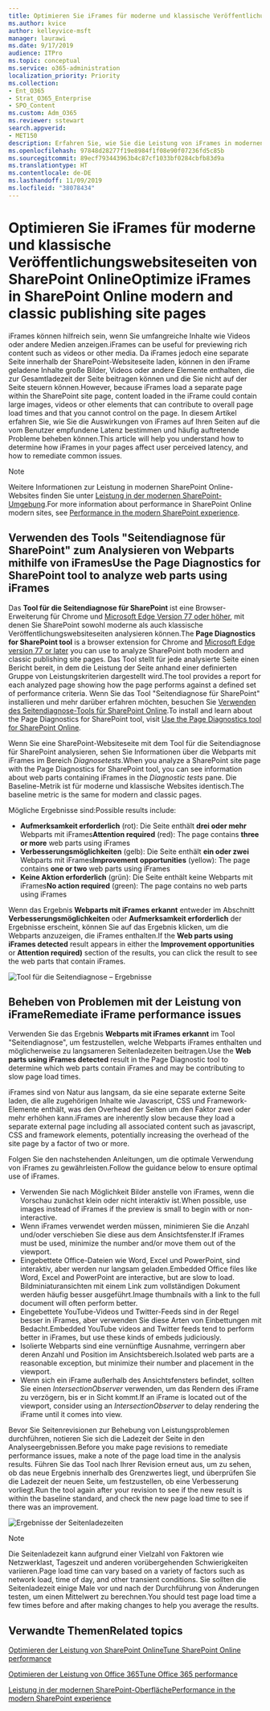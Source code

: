 ```yaml
---
title: Optimieren Sie iFrames für moderne und klassische Veröffentlichungswebsiteseiten von SharePoint Online
ms.author: kvice
author: kelleyvice-msft
manager: laurawi
ms.date: 9/17/2019
audience: ITPro
ms.topic: conceptual
ms.service: o365-administration
localization_priority: Priority
ms.collection:
- Ent_O365
- Strat_O365_Enterprise
- SPO_Content
ms.custom: Adm_O365
ms.reviewer: sstewart
search.appverid:
- MET150
description: Erfahren Sie, wie Sie die Leistung von iFrames in modernen und klassischen Veröffentlichungswebsiteseiten in SharePoint Online optimieren können.
ms.openlocfilehash: 97848d28277f19e8984f1f08e90f07236fd5c85b
ms.sourcegitcommit: 89ecf793443963b4c87cf1033bf0284cbfb83d9a
ms.translationtype: HT
ms.contentlocale: de-DE
ms.lasthandoff: 11/09/2019
ms.locfileid: "38078434"
---
```

# <a name="optimize-iframes-in-sharepoint-online-modern-and-classic-publishing-site-pages"></a><span data-ttu-id="9c811-103">Optimieren Sie iFrames für moderne und klassische Veröffentlichungswebsiteseiten von SharePoint Online</span><span class="sxs-lookup"><span data-stu-id="9c811-103">Optimize iFrames in SharePoint Online modern and classic publishing site pages</span></span>

<span data-ttu-id="9c811-104">iFrames können hilfreich sein, wenn Sie umfangreiche Inhalte wie Videos oder andere Medien anzeigen.</span><span class="sxs-lookup"><span data-stu-id="9c811-104">iFrames can be useful for previewing rich content such as videos or other media.</span></span> <span data-ttu-id="9c811-105">Da iFrames jedoch eine separate Seite innerhalb der SharePoint-Websiteseite laden, können in den iFrame geladene Inhalte große Bilder, Videos oder andere Elemente enthalten, die zur Gesamtladezeit der Seite beitragen können und die Sie nicht auf der Seite steuern können.</span><span class="sxs-lookup"><span data-stu-id="9c811-105">However, because iFrames load a separate page within the SharePoint site page, content loaded in the iFrame could contain large images, videos or other elements that can contribute to overall page load times and that you cannot control on the page.</span></span> <span data-ttu-id="9c811-106">In diesem Artikel erfahren Sie, wie Sie die Auswirkungen von iFrames auf Ihren Seiten auf die vom Benutzer empfundene Latenz bestimmen und häufig auftretende Probleme beheben können.</span><span class="sxs-lookup"><span data-stu-id="9c811-106">This article will help you understand how to determine how iFrames in your pages affect user perceived latency, and how to remediate common issues.</span></span>

>[!NOTE]
><span data-ttu-id="9c811-107">Weitere Informationen zur Leistung in modernen SharePoint Online-Websites finden Sie unter [Leistung in der modernen SharePoint-Umgebung](https://docs.microsoft.com/sharepoint/modern-experience-performance).</span><span class="sxs-lookup"><span data-stu-id="9c811-107">For more information about performance in SharePoint Online modern sites, see [Performance in the modern SharePoint experience](https://docs.microsoft.com/sharepoint/modern-experience-performance).</span></span>

## <a name="use-the-page-diagnostics-for-sharepoint-tool-to-analyze-web-parts-using-iframes"></a><span data-ttu-id="9c811-108">Verwenden des Tools "Seitendiagnose für SharePoint" zum Analysieren von Webparts mithilfe von iFrames</span><span class="sxs-lookup"><span data-stu-id="9c811-108">Use the Page Diagnostics for SharePoint tool to analyze web parts using iFrames</span></span>

<span data-ttu-id="9c811-109">Das **Tool für die Seitendiagnose für SharePoint** ist eine Browser-Erweiterung für Chrome und [Microsoft Edge Version 77 oder höher](https://www.microsoftedgeinsider.com/download?form=MI13E8&OCID=MI13E8), mit denen Sie SharePoint sowohl moderne als auch klassische Veröffentlichungswebsiteseiten analysieren können.</span><span class="sxs-lookup"><span data-stu-id="9c811-109">The **Page Diagnostics for SharePoint tool** is a browser extension for Chrome and [Microsoft Edge version 77 or later](https://www.microsoftedgeinsider.com/download?form=MI13E8&OCID=MI13E8) you can use to analyze SharePoint both modern and classic publishing site pages.</span></span> <span data-ttu-id="9c811-110">Das Tool stellt für jede analysierte Seite einen Bericht bereit, in dem die Leistung der Seite anhand einer definierten Gruppe von Leistungskriterien dargestellt wird.</span><span class="sxs-lookup"><span data-stu-id="9c811-110">The tool provides a report for each analyzed page showing how the page performs against a defined set of performance criteria.</span></span> <span data-ttu-id="9c811-111">Wenn Sie das Tool "Seitendiagnose für SharePoint" installieren und mehr darüber erfahren möchten, besuchen Sie [Verwenden des Seitendiagnose-Tools für SharePoint Online](page-diagnostics-for-spo.md).</span><span class="sxs-lookup"><span data-stu-id="9c811-111">To install and learn about the Page Diagnostics for SharePoint tool, visit [Use the Page Diagnostics tool for SharePoint Online](page-diagnostics-for-spo.md).</span></span>

<span data-ttu-id="9c811-112">Wenn Sie eine SharePoint-Websiteseite mit dem Tool für die Seitendiagnose für SharePoint analysieren, sehen Sie Informationen über die Webparts mit iFrames im Bereich _Diagnosetests_.</span><span class="sxs-lookup"><span data-stu-id="9c811-112">When you analyze a SharePoint site page with the Page Diagnostics for SharePoint tool, you can see information about web parts containing iFrames in the _Diagnostic tests_ pane.</span></span> <span data-ttu-id="9c811-113">Die Baseline-Metrik ist für moderne und klassische Websites identisch.</span><span class="sxs-lookup"><span data-stu-id="9c811-113">The baseline metric is the same for modern and classic pages.</span></span>

<span data-ttu-id="9c811-114">Mögliche Ergebnisse sind:</span><span class="sxs-lookup"><span data-stu-id="9c811-114">Possible results include:</span></span>

- <span data-ttu-id="9c811-115">**Aufmerksamkeit erforderlich** (rot): Die Seite enthält **drei oder mehr** Webparts mit iFrames</span><span class="sxs-lookup"><span data-stu-id="9c811-115">**Attention required** (red): The page contains **three or more** web parts using iFrames</span></span>
- <span data-ttu-id="9c811-116">**Verbesserungsmöglichkeiten** (gelb): Die Seite enthält **ein oder zwei** Webparts mit iFrames</span><span class="sxs-lookup"><span data-stu-id="9c811-116">**Improvement opportunities** (yellow): The page contains **one or two** web parts using iFrames</span></span>
- <span data-ttu-id="9c811-117">**Keine Aktion erforderlich** (grün): Die Seite enthält keine Webparts mit iFrames</span><span class="sxs-lookup"><span data-stu-id="9c811-117">**No action required** (green): The page contains no web parts using iFrames</span></span>

<span data-ttu-id="9c811-118">Wenn das Ergebnis **Webparts mit iFrames erkannt** entweder im Abschnitt **Verbesserungsmöglichkeiten** oder **Aufmerksamkeit erforderlich** der Ergebnisse erscheint, können Sie auf das Ergebnis klicken, um die Webparts anzuzeigen, die iFrames enthalten.</span><span class="sxs-lookup"><span data-stu-id="9c811-118">If the **Web parts using iFrames detected** result appears in either the **Improvement opportunities** or **Attention required)** section of the results, you can click the result to see the web parts that contain iFrames.</span></span>

![Tool für die Seitendiagnose – Ergebnisse](media/modern-portal-optimization/pagediag-iframe-yellow.png)

## <a name="remediate-iframe-performance-issues"></a><span data-ttu-id="9c811-120">Beheben von Problemen mit der Leistung von iFrame</span><span class="sxs-lookup"><span data-stu-id="9c811-120">Remediate iFrame performance issues</span></span>

<span data-ttu-id="9c811-121">Verwenden Sie das Ergebnis **Webparts mit iFrames erkannt** im Tool "Seitendiagnose", um festzustellen, welche Webparts iFrames enthalten und möglicherweise zu langsameren Seitenladezeiten beitragen.</span><span class="sxs-lookup"><span data-stu-id="9c811-121">Use the **Web parts using iFrames detected** result in the Page Diagnostic tool to determine which web parts contain iFrames and may be contributing to slow page load times.</span></span>

<span data-ttu-id="9c811-122">iFrames sind von Natur aus langsam, da sie eine separate externe Seite laden, die alle zugehörigen Inhalte wie Javascript, CSS und Framework-Elemente enthält, was den Overhead der Seiten um den Faktor zwei oder mehr erhöhen kann.</span><span class="sxs-lookup"><span data-stu-id="9c811-122">iFrames are inherently slow because they load a separate external page including all associated content such as javascript, CSS and framework elements, potentially increasing the overhead of the site page by a factor of two or more.</span></span>

<span data-ttu-id="9c811-123">Folgen Sie den nachstehenden Anleitungen, um die optimale Verwendung von iFrames zu gewährleisten.</span><span class="sxs-lookup"><span data-stu-id="9c811-123">Follow the guidance below to ensure optimal use of iFrames.</span></span>

- <span data-ttu-id="9c811-124">Verwenden Sie nach Möglichkeit Bilder anstelle von iFrames, wenn die Vorschau zunächst klein oder nicht interaktiv ist.</span><span class="sxs-lookup"><span data-stu-id="9c811-124">When possible, use images instead of iFrames if the preview is small to begin with or non-interactive.</span></span>
- <span data-ttu-id="9c811-125">Wenn iFrames verwendet werden müssen, minimieren Sie die Anzahl und/oder verschieben Sie diese aus dem Ansichtsfenster.</span><span class="sxs-lookup"><span data-stu-id="9c811-125">If iFrames must be used, minimize the number and/or move them out of the viewport.</span></span>
- <span data-ttu-id="9c811-126">Eingebettete Office-Dateien wie Word, Excel und PowerPoint, sind interaktiv, aber werden nur langsam geladen.</span><span class="sxs-lookup"><span data-stu-id="9c811-126">Embedded Office files like Word, Excel and PowerPoint are interactive, but are slow to load.</span></span> <span data-ttu-id="9c811-127">Bildminiaturansichten mit einem Link zum vollständigen Dokument werden häufig besser ausgeführt.</span><span class="sxs-lookup"><span data-stu-id="9c811-127">Image thumbnails with a link to the full document will often perform better.</span></span>
- <span data-ttu-id="9c811-128">Eingebettete YouTube-Videos und Twitter-Feeds sind in der Regel besser in iFrames, aber verwenden Sie diese Arten von Einbettungen mit Bedacht.</span><span class="sxs-lookup"><span data-stu-id="9c811-128">Embedded YouTube videos and Twitter feeds tend to perform better in iFrames, but use these kinds of embeds judiciously.</span></span>
- <span data-ttu-id="9c811-129">Isolierte Webparts sind eine vernünftige Ausnahme, verringern aber deren Anzahl und Position im Ansichtsbereich.</span><span class="sxs-lookup"><span data-stu-id="9c811-129">Isolated web parts are a reasonable exception, but minimize their number and placement in the viewport.</span></span>
- <span data-ttu-id="9c811-130">Wenn sich ein iFrame außerhalb des Ansichtsfensters befindet, sollten Sie einen _IntersectionObserver_ verwenden, um das Rendern des iFrame zu verzögern, bis er in Sicht kommt.</span><span class="sxs-lookup"><span data-stu-id="9c811-130">If an iFrame is located out of the viewport, consider using an _IntersectionObserver_ to delay rendering the iFrame until it comes into view.</span></span>

<span data-ttu-id="9c811-131">Bevor Sie Seitenrevisionen zur Behebung von Leistungsproblemen durchführen, notieren Sie sich die Ladezeit der Seite in den Analyseergebnissen.</span><span class="sxs-lookup"><span data-stu-id="9c811-131">Before you make page revisions to remediate performance issues, make a note of the page load time in the analysis results.</span></span> <span data-ttu-id="9c811-132">Führen Sie das Tool nach Ihrer Revision erneut aus, um zu sehen, ob das neue Ergebnis innerhalb des Grenzwertes liegt, und überprüfen Sie die Ladezeit der neuen Seite, um festzustellen, ob eine Verbesserung vorliegt.</span><span class="sxs-lookup"><span data-stu-id="9c811-132">Run the tool again after your revision to see if the new result is within the baseline standard, and check the new page load time to see if there was an improvement.</span></span>

![Ergebnisse der Seitenladezeiten](media/modern-portal-optimization/pagediag-page-load-time.png)

>[!NOTE]
><span data-ttu-id="9c811-134">Die Seitenladezeit kann aufgrund einer Vielzahl von Faktoren wie Netzwerklast, Tageszeit und anderen vorübergehenden Schwierigkeiten variieren.</span><span class="sxs-lookup"><span data-stu-id="9c811-134">Page load time can vary based on a variety of factors such as network load, time of day, and other transient conditions.</span></span> <span data-ttu-id="9c811-135">Sie sollten die Seitenladezeit einige Male vor und nach der Durchführung von Änderungen testen, um einen Mittelwert zu berechnen.</span><span class="sxs-lookup"><span data-stu-id="9c811-135">You should test page load time a few times before and after making changes to help you average the results.</span></span>

## <a name="related-topics"></a><span data-ttu-id="9c811-136">Verwandte Themen</span><span class="sxs-lookup"><span data-stu-id="9c811-136">Related topics</span></span>

[<span data-ttu-id="9c811-137">Optimieren der Leistung von SharePoint Online</span><span class="sxs-lookup"><span data-stu-id="9c811-137">Tune SharePoint Online performance</span></span>](tune-sharepoint-online-performance.md)

[<span data-ttu-id="9c811-138">Optimieren der Leistung von Office 365</span><span class="sxs-lookup"><span data-stu-id="9c811-138">Tune Office 365 performance</span></span>](tune-office-365-performance.md)

[<span data-ttu-id="9c811-139">Leistung in der modernen SharePoint-Oberfläche</span><span class="sxs-lookup"><span data-stu-id="9c811-139">Performance in the modern SharePoint experience</span></span>](https://docs.microsoft.com/sharepoint/modern-experience-performance.md)
